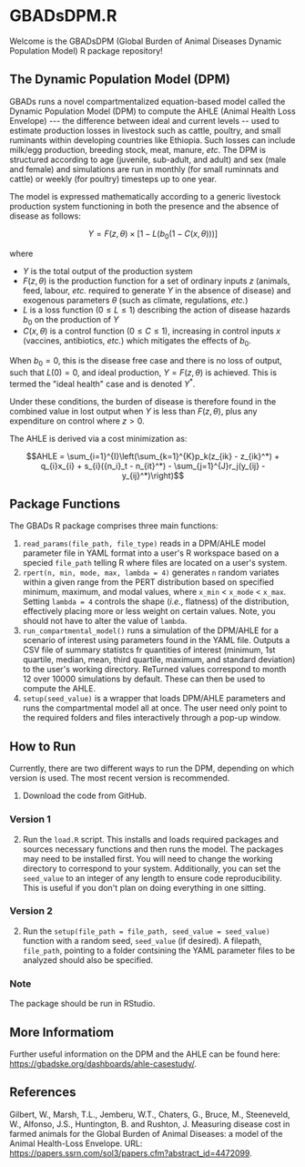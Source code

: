 # GBADsDPM.R

Welcome is the GBADsDPM (Global Burden of Animal Diseases Dynamic Population Model) R package repository!

## The Dynamic Population Model (DPM)

GBADs runs a novel compartmentalized equation-based model called the Dynamic Population Model (DPM) to compute the AHLE (Animal Health Loss Envelope) --- the difference between ideal and current levels -- used to estimate production losses in livestock such as cattle, poultry, and small ruminants within developing countries like Ethiopia. Such losses can include milk/egg production, breeding stock, meat, manure, *etc*. The DPM is structured according to age (juvenile, sub-adult, and adult) and sex (male and female) and simulations are run in monthly (for small ruminnats and cattle) or weekly (for poultry) timesteps up to one year.

The model is expressed mathematically according to a generic livestock production system functioning in both the presence and the absence of disease as follows:

```math
Y = F(z, \theta) \times [1 - L(b_0(1 - C(x, \theta)))]
```
where 

- $Y$ is the total output of the production system
- $F(z, \theta)$ is the production function for a set of ordinary inputs $z$ (animals, feed, labour, *etc.* required to generate $Y$ in the absence of disease) and exogenous parameters $\theta$ (such as climate, regulations, *etc.*)
- $L$ is a loss function ($0 \leq L \leq 1$) describing the action of disease hazards $b_0$ on the production of $Y$
- $C(x, \theta)$ is a control function ($0 \leq C \leq 1$), increasing in control inputs $x$ (vaccines, antibiotics, *etc.*) which mitigates the effects of $b_0$.

When $b_0 = 0$, this is the disease free case and there is no loss of output, such that $L(0) = 0$, and ideal production, $Y = F(z, \theta)$ is achieved. This is termed the "ideal health" case and is denoted $Y^*$.

Under these conditions, the burden of disease is therefore found in the combined value in lost output when $Y$ is less than $F(z, \theta)$, plus any expenditure on control where $z > 0$.

The AHLE is derived via a cost minimization as:

```math
AHLE = \sum_{i=1}^{I}\left(\sum_{k=1}^{K}p_k(z_{ik} - z_{ik}^*) + q_{i}x_{i} + s_{i}({n_i}_t - n_{it}^*) - \sum_{j=1}^{J}r_j(y_{ij} - y_{ij}^*)\right)
```

## Package Functions

The GBADs R package comprises three main functions:

1.    ```read_params(file_path, file_type)``` reads in a DPM/AHLE model parameter file in YAML format into a user's R workspace based on a specied ```file_path``` telling R where files are located on a user's system.
2.    ```rpert(n, min, mode, max, lambda = 4)``` generates ```n``` random variates within a given range from the PERT distribution based on specified minimum, maximum, and modal values, where ```x_min``` $<$ ```x_mode``` $<$ ```x_max```. Setting ```lambda = 4``` controls the shape (*i.e.*, flatness) of the distribution, effectively placing more or less weight on certain values. Note, you should not have to alter the value of `lambda`.
3.   ```run_compartmental_model()``` runs a simulation of the DPM/AHLE for a scenario of interest using parameters found in the YAML file. Outputs a CSV file of summary statistcs fr quantities of interest (minimum, 1st quartile, median, mean, third quartile, maximum, and standard deviation) to the user's working directory. ReTurned values correspond to month 12 over 10000 simulations by default. These can then be used to compute the AHLE.
4.  ```setup(seed_value)``` is a wrapper that loads DPM/AHLE parameters and runs the compartmental model all at once. The user need only point to the required folders and files interactively through a pop-up window.

## How to Run

Currently, there are two different ways to run the DPM, depending on which version is used. The most recent version is recommended.

1. Download the code from GitHub.

### Version 1

2. Run the `load.R` script. This installs and loads required packages and sources necessary functions and then runs the model. The packages may need to be installed first. You will need to change the working directory to correspond to your system. Additionally, you can set the `seed_value` to an integer of any length to ensure code reproducibility. This is useful if you don't plan on doing everything in one sitting. 

### Version 2

2. Run the ```setup(file_path = file_path, seed_value = seed_value)``` function with a random seed, `seed_value` (if desired). A filepath, `file_path`, pointing to a folder contsining the YAML parameter files to be analyzed should also be specified.

### Note

The package should be run in RStudio.

## More Informatiom

Further useful information on the DPM and the AHLE can be found here: https://gbadske.org/dashboards/ahle-casestudy/. 

## References

Gilbert, W., Marsh, T.L., Jemberu, W.T., Chaters, G., Bruce, M., Steeneveld, W., Alfonso, J.S., Huntington, B. and Rushton, J. Measuring disease cost in farmed animals for the Global Burden of Animal Diseases: a model of the Animal Health-Loss Envelope. URL: https://papers.ssrn.com/sol3/papers.cfm?abstract_id=4472099.
